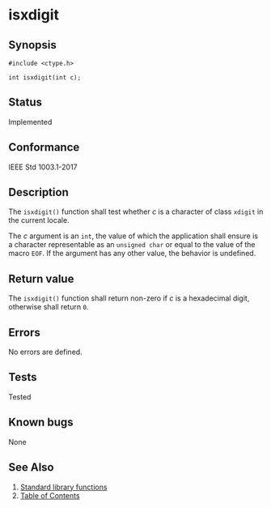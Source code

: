 # isxdigit

## Synopsis

`#include <ctype.h>`

`int isxdigit(int c);`

## Status

Implemented

## Conformance

IEEE Std 1003.1-2017

## Description

The `isxdigit()` function shall test whether _c_ is a character of class `xdigit` in the current locale.

The _c_ argument is an `int`, the value of which the application shall ensure is a character representable as an
`unsigned char` or equal to the value of the macro `EOF`. If the argument has any other value, the behavior is
undefined.

## Return value

The `isxdigit()` function shall return non-zero if _c_ is a hexadecimal digit, otherwise shall return `0`.

## Errors

No errors are defined.

## Tests

Tested

## Known bugs

None

## See Also

1. [Standard library functions](../functions.md)
2. [Table of Contents](../../../README.md)
